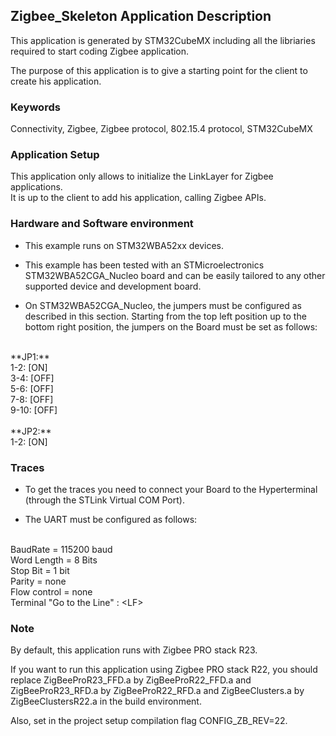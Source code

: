 ## __Zigbee_Skeleton Application Description__

This application is generated by STM32CubeMX including all the libriaries required to start coding Zigbee application.

The purpose of this application is to give a starting point for the client to create his application.

### __Keywords__

Connectivity, Zigbee, Zigbee protocol, 802.15.4 protocol, STM32CubeMX


### __Application Setup__

This application only allows to initialize the LinkLayer for Zigbee applications.   
It is up to the client to add his application, calling Zigbee APIs.

### __Hardware and Software environment__

* This example runs on STM32WBA52xx devices.  

* This example has been tested with an STMicroelectronics STM32WBA52CGA_Nucleo board and can be easily tailored to any other supported device and development board.  

* On STM32WBA52CGA_Nucleo, the jumpers must be configured as described in this section. Starting from the top left position up to the bottom right position, the jumpers on the Board must be set as follows:
<br>    
**JP1:**</br>
1-2:  [ON]</br>
3-4:  [OFF]</br>
5-6:  [OFF]</br>
7-8:  [OFF]</br>
9-10: [OFF]</br>
<br>
**JP2:**</br>
1-2:  [ON]  

### __Traces__

* To get the traces you need to connect your Board to the Hyperterminal (through the STLink Virtual COM Port).  

* The UART must be configured as follows:  
<br>
BaudRate       = 115200 baud</br>
Word Length    = 8 Bits</br>
Stop Bit       = 1 bit</br>
Parity         = none</br>
Flow control   = none</br>
Terminal   "Go to the Line" : &lt;LF&gt;  

### __Note__
By default, this application runs with Zigbee PRO stack R23.
 
If you want to run this application using Zigbee PRO stack R22, you should replace ZigBeeProR23_FFD.a by ZigBeeProR22_FFD.a and ZigBeeProR23_RFD.a by ZigBeeProR22_RFD.a and ZigBeeClusters.a by ZigBeeClustersR22.a in the build environment.
 
Also, set in the project setup compilation flag CONFIG_ZB_REV=22. 